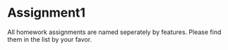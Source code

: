 # Assignment1
All homework assignments are named seperately by features. Please find them in the list by your favor.
